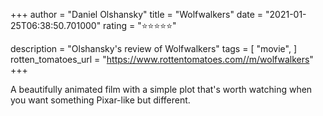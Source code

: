 +++
author = "Daniel Olshansky"
title = "Wolfwalkers"
date = "2021-01-25T06:38:50.701000"
rating = "⭐⭐⭐⭐⭐"

description = "Olshansky's review of Wolfwalkers"
tags = [
    "movie",
]
rotten_tomatoes_url = "https://www.rottentomatoes.com//m/wolfwalkers"
+++

A beautifully animated film with a simple plot that's worth watching when you want something Pixar-like but different.
